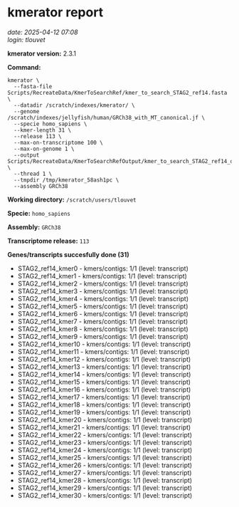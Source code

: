 # kmerator report
*date: 2025-04-12 07:08*  
*login: tlouvet*

**kmerator version:** 2.3.1

**Command:**

```
kmerator \
  --fasta-file Scripts/RecreateData/KmerToSearchRef/kmer_to_search_STAG2_ref14.fasta \
  --datadir /scratch/indexes/kmerator/ \
  --genome /scratch/indexes/jellyfish/human/GRCh38_with_MT_canonical.jf \
  --specie homo_sapiens \
  --kmer-length 31 \
  --release 113 \
  --max-on-transcriptome 100 \
  --max-on-genome 1 \
  --output Scripts/RecreateData/KmerToSearchRefOutput/kmer_to_search_STAG2_ref14_output \
  --thread 1 \
  --tmpdir /tmp/kmerator_58ash1pc \
  --assembly GRCh38
```

**Working directory:** `/scratch/users/tlouvet`

**Specie:** `homo_sapiens`

**Assembly:** `GRCh38`

**Transcriptome release:** `113`

**Genes/transcripts succesfully done (31)**

- STAG2_ref14_kmer0 - kmers/contigs: 1/1 (level: transcript)
- STAG2_ref14_kmer1 - kmers/contigs: 1/1 (level: transcript)
- STAG2_ref14_kmer2 - kmers/contigs: 1/1 (level: transcript)
- STAG2_ref14_kmer3 - kmers/contigs: 1/1 (level: transcript)
- STAG2_ref14_kmer4 - kmers/contigs: 1/1 (level: transcript)
- STAG2_ref14_kmer5 - kmers/contigs: 1/1 (level: transcript)
- STAG2_ref14_kmer6 - kmers/contigs: 1/1 (level: transcript)
- STAG2_ref14_kmer7 - kmers/contigs: 1/1 (level: transcript)
- STAG2_ref14_kmer8 - kmers/contigs: 1/1 (level: transcript)
- STAG2_ref14_kmer9 - kmers/contigs: 1/1 (level: transcript)
- STAG2_ref14_kmer10 - kmers/contigs: 1/1 (level: transcript)
- STAG2_ref14_kmer11 - kmers/contigs: 1/1 (level: transcript)
- STAG2_ref14_kmer12 - kmers/contigs: 1/1 (level: transcript)
- STAG2_ref14_kmer13 - kmers/contigs: 1/1 (level: transcript)
- STAG2_ref14_kmer14 - kmers/contigs: 1/1 (level: transcript)
- STAG2_ref14_kmer15 - kmers/contigs: 1/1 (level: transcript)
- STAG2_ref14_kmer16 - kmers/contigs: 1/1 (level: transcript)
- STAG2_ref14_kmer17 - kmers/contigs: 1/1 (level: transcript)
- STAG2_ref14_kmer18 - kmers/contigs: 1/1 (level: transcript)
- STAG2_ref14_kmer19 - kmers/contigs: 1/1 (level: transcript)
- STAG2_ref14_kmer20 - kmers/contigs: 1/1 (level: transcript)
- STAG2_ref14_kmer21 - kmers/contigs: 1/1 (level: transcript)
- STAG2_ref14_kmer22 - kmers/contigs: 1/1 (level: transcript)
- STAG2_ref14_kmer23 - kmers/contigs: 1/1 (level: transcript)
- STAG2_ref14_kmer24 - kmers/contigs: 1/1 (level: transcript)
- STAG2_ref14_kmer25 - kmers/contigs: 1/1 (level: transcript)
- STAG2_ref14_kmer26 - kmers/contigs: 1/1 (level: transcript)
- STAG2_ref14_kmer27 - kmers/contigs: 1/1 (level: transcript)
- STAG2_ref14_kmer28 - kmers/contigs: 1/1 (level: transcript)
- STAG2_ref14_kmer29 - kmers/contigs: 1/1 (level: transcript)
- STAG2_ref14_kmer30 - kmers/contigs: 1/1 (level: transcript)
